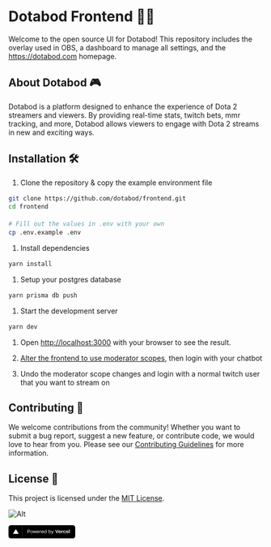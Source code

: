 # Dotabod Frontend 👨‍💻

Welcome to the open source UI for Dotabod! This repository includes the overlay used in OBS, a dashboard to manage all settings, and the https://dotabod.com homepage.

## About Dotabod 🎮

Dotabod is a platform designed to enhance the experience of Dota 2 streamers and viewers. By providing real-time stats, twitch bets, mmr tracking, and more, Dotabod allows viewers to engage with Dota 2 streams in new and exciting ways.

## Installation 🛠️

1. Clone the repository & copy the example environment file

  ```bash
  git clone https://github.com/dotabod/frontend.git
  cd frontend

  # Fill out the values in .env with your own
  cp .env.example .env
  ```

1. Install dependencies

  ```bash
  yarn install
  ```

1. Setup your postgres database

  ```bash
  yarn prisma db push
  ```

1. Start the development server

  ```bash
  yarn dev
  ```

1. Open [http://localhost:3000](http://localhost:3000) with your browser to see the result.

1. [Alter the frontend to use moderator scopes](https://github.com/dotabod/frontend/blob/3d884389f4b448fcf67ce5c149f265bbe9394ee4/src/lib/auth.ts#L42), then login with your chatbot

1. Undo the moderator scope changes and login with a normal twitch user that you want to stream on

## Contributing 🤝

We welcome contributions from the community! Whether you want to submit a bug report, suggest a new feature, or contribute code, we would love to hear from you. Please see our [Contributing Guidelines](CONTRIBUTING.md) for more information.

## License 📝

This project is licensed under the [MIT License](LICENSE).

![Alt](https://repobeats.axiom.co/api/embed/ea30ccaa0e412de306ca98de53ea20d18cfdfa37.svg 'Repobeats analytics image')

<img alt="Vercel Logo" width="132" height="26" src="public/images/vercel.svg">
